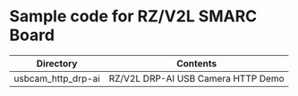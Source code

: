 # Sample code for RZ/V2L SMARC Board

|Directory|Contents|
|---|---|
|usbcam_http_drp-ai|RZ/V2L DRP-AI USB Camera HTTP Demo|
